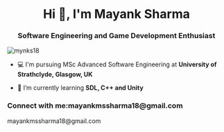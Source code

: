 <h1 align="center">Hi 👋, I'm Mayank Sharma</h1>
<h3 align="center">Software Engineering and Game Development Enthusiast</h3>

<p align="left"> <img src="https://komarev.com/ghpvc/?username=mynks18&label=Profile%20views&color=0e75b6&style=flat" alt="mynks18" /> </p>

- 💻 I'm pursuing MSc Advanced Software Engineering at **University of Strathclyde, Glasgow, UK**

- 🌱 I’m currently learning **SDL, C++ and Unity**

<h3 align="left">Connect with me:mayankmssharma18@gmail.com</h3>
<p align="left">
  mayankmssharma18@gmail.com
</p>
